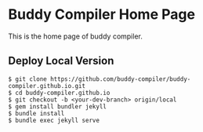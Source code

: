 # Buddy Compiler Home Page

This is the home page of buddy compiler.

## Deploy Local Version 

```
$ git clone https://github.com/buddy-compiler/buddy-compiler.github.io.git
$ cd buddy-compiler.github.io
$ git checkout -b <your-dev-branch> origin/local
$ gem install bundler jekyll
$ bundle install
$ bundle exec jekyll serve
```
